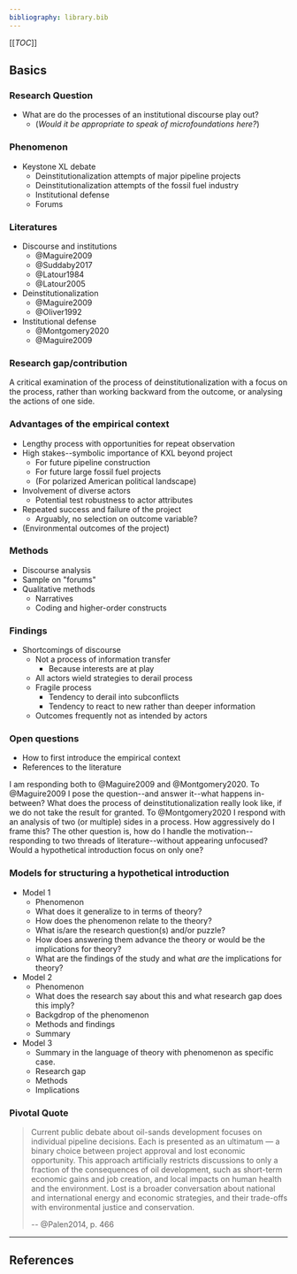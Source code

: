 ```yaml
---
bibliography: library.bib
---
```


[[_TOC_]]

## Basics

### Research Question

* What are do the processes of an institutional discourse play out?
    * (_Would it be appropriate to speak of microfoundations here?_)

### Phenomenon

* Keystone XL debate
    * Deinstitutionalization attempts of major pipeline projects
    * Deinstitutionalization attempts of the fossil fuel industry
    * Institutional defense
    * Forums

### Literatures

* Discourse and institutions
    * @Maguire2009
    * @Suddaby2017
    * @Latour1984
    * @Latour2005
* Deinstitutionalization
    * @Maguire2009
    * @Oliver1992
* Institutional defense
    * @Montgomery2020
    * @Maguire2009

### Research gap/contribution

A critical examination of the process of deinstitutionalization with a focus on the process, rather than working backward from the outcome, or analysing the actions of one side.

### Advantages of the empirical context

* Lengthy process with opportunities for repeat observation
* High stakes--symbolic importance of KXL beyond project
    * For future pipeline construction
    * For future large fossil fuel projects
    * (For polarized American political landscape)
* Involvement of diverse actors
    * Potential test robustness to actor attributes
* Repeated success and failure of the project
    * Arguably, no selection on outcome variable?
* (Environmental outcomes of the project)

### Methods

* Discourse analysis
* Sample on "forums"
* Qualitative methods
    * Narratives
    * Coding and higher-order constructs

### Findings

* Shortcomings of discourse
    * Not a process of information transfer
        * Because interests are at play
    * All actors wield strategies to derail process
    * Fragile process
        * Tendency to derail into subconflicts
        * Tendency to react to new rather than deeper information
    * Outcomes frequently not as intended by actors

### Open questions

* How to first introduce the empirical context
* References to the literature

I am responding both to @Maguire2009 and @Montgomery2020. To @Maguire2009 I pose the question--and answer it--what happens in-between? What does the process of deinstitutionalization really look like, if we do not take the result for granted. To @Montgomery2020 I respond with an analysis of two (or multiple) sides in a process. How aggressively do I frame this? The other question is, how do I handle the motivation--responding to two threads of literature--without appearing unfocused? Would a hypothetical introduction focus on only one?

### Models for structuring a hypothetical introduction

* Model 1
    * Phenomenon
    * What does it generalize to in terms of theory?
    * How does the phenomenon relate to the theory?
    * What is/are the research question(s) and/or puzzle?
    * How does answering them advance the theory or would be the implications for theory?
    * What are the findings of the study and what _are_ the implications for theory?
* Model 2
    * Phenomenon
    * What does the research say about this and what research gap does this imply?
    * Backgdrop of the phenomenon
    * Methods and findings
    * Summary
* Model 3
    * Summary in the language of theory with phenomenon as specific case.
    * Research gap
    * Methods
    * Implications

### Pivotal Quote

> Current public debate about oil-sands development focuses on individual pipeline decisions. Each is presented as an ultimatum — a binary choice between project approval and lost economic opportunity. This approach artificially restricts discussions to only a fraction of the consequences of oil development, such as short-term economic gains and job creation, and local impacts on human health and the environment. Lost is a broader conversation about national and international energy and economic strategies, and their trade-offs with environmental justice and conservation.
>
> -- @Palen2014, p. 466

---

## References